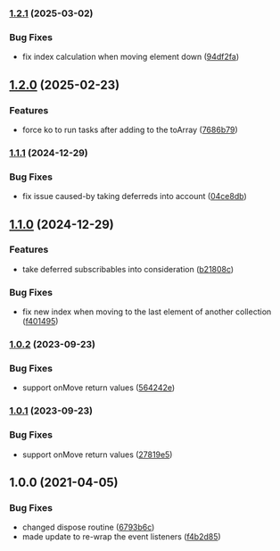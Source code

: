### [1.2.1](https://github.com/mig8447/knockout-sortablejs/compare/v1.2.0...v1.2.1) (2025-03-02)


### Bug Fixes

* fix index calculation when moving element down ([94df2fa](https://github.com/mig8447/knockout-sortablejs/commit/94df2fa4e388941de16d1c700028782fb5beeb4a))

## [1.2.0](https://github.com/mig8447/knockout-sortablejs/compare/v1.1.1...v1.2.0) (2025-02-23)


### Features

* force ko to run tasks after adding to the toArray ([7686b79](https://github.com/mig8447/knockout-sortablejs/commit/7686b798bfa50443d5057ab4c0ace148b4801f2b))

### [1.1.1](https://github.com/mig8447/knockout-sortablejs/compare/v1.1.0...v1.1.1) (2024-12-29)


### Bug Fixes

* fix issue caused-by taking deferreds into account ([04ce8db](https://github.com/mig8447/knockout-sortablejs/commit/04ce8dbe0671bfb87f608015e74f96b3952b4ed6))

## [1.1.0](https://github.com/mig8447/knockout-sortablejs/compare/v1.0.2...v1.1.0) (2024-12-29)


### Features

* take deferred subscribables into consideration ([b21808c](https://github.com/mig8447/knockout-sortablejs/commit/b21808c78c17d49c77ac7184e3a3cb96adfa7448))


### Bug Fixes

* fix new index when moving to the last element of another collection ([f401495](https://github.com/mig8447/knockout-sortablejs/commit/f401495da24df9a2e95ce6c2765b4b720a06a704))

### [1.0.2](https://github.com/mig8447/knockout-sortablejs/compare/v1.0.1...v1.0.2) (2023-09-23)


### Bug Fixes

* support onMove return values ([564242e](https://github.com/mig8447/knockout-sortablejs/commit/564242e26e932ed21483e4efff323b2179e64534))

### [1.0.1](https://github.com/mig8447/knockout-sortablejs/compare/v1.0.0...v1.0.1) (2023-09-23)


### Bug Fixes

* support onMove return values ([27819e5](https://github.com/mig8447/knockout-sortablejs/commit/27819e5bcaa90e0b06c0290ca14d718d05d20f71))

## 1.0.0 (2021-04-05)


### Bug Fixes

* changed dispose routine ([6793b6c](https://github.com/mig8447/knockout-sortablejs/commit/6793b6c77c980b942d96d3703bf770abcb836a87))
* made update to re-wrap the event listeners ([f4b2d85](https://github.com/mig8447/knockout-sortablejs/commit/f4b2d85c3102bb6e403363fda92150fa443758ca))
